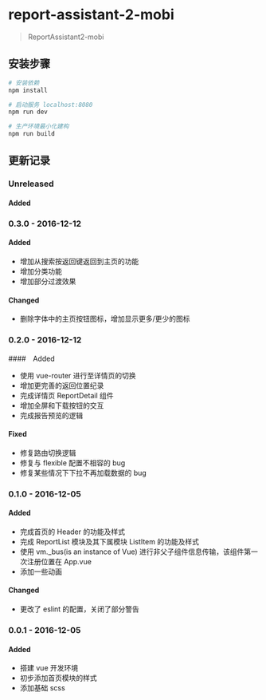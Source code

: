 # report-assistant-2-mobi

> ReportAssistant2-mobi

## 安装步骤

``` bash
# 安装依赖
npm install

# 启动服务 localhost:8080
npm run dev

# 生产环境最小化建构
npm run build
```

## 更新记录
### Unreleased
#### Added

### 0.3.0 - 2016-12-12
#### Added
- 增加从搜索按返回键返回到主页的功能
- 增加分类功能
- 增加部分过渡效果

#### Changed
- 删除字体中的主页按钮图标，增加显示更多/更少的图标

### 0.2.0 - 2016-12-12
####　Added
- 使用 vue-router 进行至详情页的切换
- 增加更完善的返回位置纪录
- 完成详情页 ReportDetail 组件
- 增加全屏和下载按钮的交互
- 完成报告预览的逻辑

#### Fixed
- 修复路由切换逻辑
- 修复与 flexible 配置不相容的 bug
- 修复某些情况下下拉不再加载数据的 bug

### 0.1.0 - 2016-12-05
#### Added
- 完成首页的 Header 的功能及样式
- 完成 ReportList 模块及其下属模块 ListItem 的功能及样式
- 使用 vm._bus(is an instance of Vue) 进行非父子组件信息传输，该组件第一次注册位置在 App.vue
- 添加一些动画

#### Changed
- 更改了 eslint 的配置，关闭了部分警告

### 0.0.1 - 2016-12-05
#### Added
- 搭建 vue 开发环境
- 初步添加首页模块的样式
- 添加基础 scss
